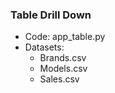 ### Table Drill Down

- Code: app_table.py
- Datasets: 
  - Brands.csv
  - Models.csv
  - Sales.csv
